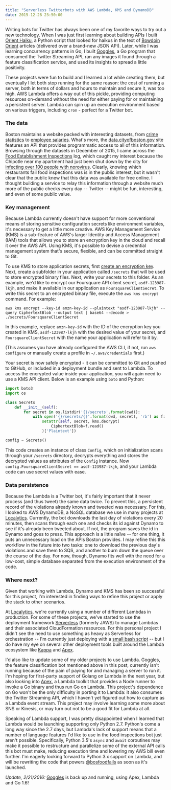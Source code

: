 ```yaml
---
title: "Serverless Twitterbots with AWS Lambda, KMS and DynamoDB"
date: 2015-12-28 23:50:00
---
```


Writing bots for Twitter has always been one of my favorite ways to try out a new technology. When I was just first learning about building APIs I built [Orient Haiku](https://twitter.com/orientku), a Python script that looked for haikus in the text of [Bowdoin Orient](http://bowdoinorient.com) articles (delivered over a brand-new JSON API). Later, while I was learning concurrency patterns in Go, I built [Goggles](https://twitter.com/gogglesbot), a Go program that consumed the Twitter Streaming API, ran any images it found through a feature classification service, and used its insights to spread a little positivity.

These projects were fun to build and I learned a lot while creating them, but eventually I let both stop running for the same reason: the cost of running a server, both in terms of dollars and hours to maintain and secure it, was too high. AWS Lambda offers a way out of this pickle, providing computing resources on-demand without the need for either paying for or maintaining a persistent server. Lambda can spin up an execution environment based on various triggers, including `cron` - perfect for a Twitter bot.

### The data
Boston maintains a website packed with interesting datasets, from [crime statistics](https://data.cityofboston.gov/Public-Safety/Crime-Incident-Reports/7cdf-6fgx) to [employee salaries](https://data.cityofboston.gov/Finance/Employee-Earnings-Report-2014/4swk-wcg8). What's more, the [data.cityofboston.gov](https://data.cityofboston.gov) site features an API that provides programmatic access to all of this information. Browsing through the datasets in December of 2015, I came across the [Food Establishment Inspections](https://data.cityofboston.gov/Health/Food-Establishment-Inspections/qndu-wx8w) log, which caught my interest because the Chipotle near my apartment had just been shut down by the city for [infecting over 100 people with norovirus](http://www.nytimes.com/2015/12/10/business/officials-confirm-norovirus-in-a-chipotle-outbreak.html). Clearly, knowing which restaurants fail food inspections was is in the public interest, but it wasn't clear that the public knew that this data was available for free online. I thought building a service to relay this information through a website much more of the public checks every day -- Twitter -- might be fun, interesting, and even of some public value.


### Key management
Because Lambda currently doesn't have support for more conventional means of storing sensitive configuration secrets like environment variables, it's necessary to get a little more creative. AWS Key Management Service (KMS) is a sub-feature of AWS's larger Identity and Access Management (IAM) tools that allows you to store an encryption key in the cloud and recall it over the AWS API. Using KMS, it's possible to devise a credential management system that's secure, flexible, and can be committed straight to Git.

To use KMS to store application secrets, first [create an encryption key](https://docs.aws.amazon.com/kms/latest/developerguide/create-keys.html). Next, create a subfolder in your application called `/secrets` that will be used to store encrypted binary files. Next, write your secrets to this folder. As an example, we'd like to encrypt our Foursquare API client secret, `asdf-123987-lkjh`, and make it available in our application as `FoursquareClientSecret`. To write this secret to an encrypted binary file, execute the `aws kms encrypt` command. For example:

    aws kms encrypt --key-id amzn-key-id --plaintext "asdf-123987-lkjh" --query CiphertextBlob --output text | base64 --decode > ./secrets/FoursquareClientSecret


In this example, replace `amzn-key-id` with the ID of the encryption key you created in KMS, `asdf-123987-lkjh` with the desired value of your secret, and `FoursquareClientSecret` with the name your application will refer to it by.

(This assumes you have already configured the AWS CLI, if not, run `aws configure` or manually create a profile in `~/.aws/credentials` first.)

Your secret is now safely encrypted - it can be committed to Git and pushed to GitHub, or included in a deployment bundle and sent to Lambda. To access the encrypted value inside your application, you will again need to use a KMS API client. Below is an example using `boto` and Python:

```python
import boto3
import os

class Secrets
    def __init__(self):
        for secret in os.listdir('{}/secrets'.format(cwd)):
            with open('{}/secrets/{}'.format(cwd, secret), 'rb') as f:
                setattr(self, secret, kms.decrypt(
                    CiphertextBlob=f.read()
                )['Plaintext'])

config = Secrets()
```


This code creates an instance of class `Config`, which on initialization scans through your `/secrets` directory, decrypts everything and stores the decrypted values as attributes of the `Config` instance. Now `config.FoursquareClientSecret == asdf-123987-lkjh`, and your Lambda code can use secret values with ease.


### Data persistence
Because the Lambda is a Twitter bot, it's fairly important that it never process (and thus tweet) the same data twice. To prevent this, a persistent record of the violations already known and tweeted was necessary. For this, I looked to AWS DynamoDB, a NoSQL database we use in many projects at [Localytics](https://localytics.com). Currently, the bot downloads the last day of violations every 20 minutes, then scans through each one and checks its id against Dynamo to see if it's already been tweeted about. If not, the program saves the id in Dynamo and goes to press. This approach is a little naïve -- for one thing, it puts an unnecessary load on the APIs Boston provides. I may refine this this workflow in the future into two tasks: one to download the previous day's violations and save them to SQS, and another to burn down the queue over the course of the day. For now, though, Dynamo fits well with the need for a low-cost, simple database separated from the execution environment of the code.


### Where next?
Given that working with Lambda, Dynamo and KMS has been so successful for this project, I'm interested in finding ways to refine this project or apply the stack to other scenarios.

At [Localytics](https://localytics.com), we're currently using a number of different Lambdas in production. For some of these projects, we've started to use the deployment framework [Serverless](https://github.com/serverless/serverless) (formerly JAWS) to manage Lambdas and their associated CloudFormation resources. For this personal project I didn't see the need to use something as heavy as Serverless for orchestration -- I'm currently just deploying with a [small bash script](https://github.com/bjacobel/bosfoodfails/tree/master/deploy.sh) -- but I do have my eye on several other deployment tools built around the Lambda ecosystem like [Kappa](https://github.com/garnaat/kappa) and [Apex](https://github.com/apex/apex).

I'd also like to update some of my older projects to use Lambda. Goggles, the feature classification bot mentioned above in this post, currently isn't running because of the pain of paying for and managing a server to run it. I'm hoping for first-party support of Golang on Lambda in the next year, but also looking into [Apex](https://github.com/apex/apex), a Lambda toolkit that provides a Node runner to invoke a Go binary and thus run Go on Lambda. This project's dependence on Go won't be the only difficulty in porting it to Lambda: it also consumes the Twitter Streaming API, which I haven't yet figured out how to capture as a Lambda event stream. This project may involve learning some more about SNS or Kinesis, or may turn out not to be a good fit for Lambda at all.

Speaking of Lambda support, I was pretty disappointed when I learned that Lambda would be launching supporting only Python 2.7. Python's come a long way since the 2.7 days, but Lambda's lack of support means that a number of language features I'd like to use in the food inspections bot just aren't possible. Specifically, Python 3.5's `async` and `await` coroutines may make it possible to restructure and parallelize some of the external API calls this bot must make, reducing execution time and lowering my AWS bill even further. I'm eagerly looking forward to Python 3.x support on Lambda, and will be rewriting the code that powers [@bosfoodfails](https://twitter.com/bosfoodfails) as soon as it's launched.

*Update, 2/21/2016:* [Goggles](https://twitter.com/gogglesbot) is back up and running, using Apex, Lambda and Go 1.6!
